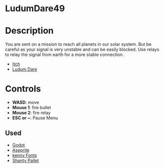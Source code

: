 # LudumDare49

# Description
You are sent on a mission to reach all planets in our solar system. But be careful as your signal is very unstable and can be easily blocked. Use relays to relay the signal from earth for a more stable connection.

* [Itch](https://petturtle.itch.io/mission-control)
* [Ludum Dare](https://ldjam.com/events/ludum-dare/49/mission-control)

# Controls

* **WASD**: move
* **Mouse 1**: fire bullet
* **Mouse 2**: fire relay
* **ESC or ~**: Pause Menu

## Used

* [Godot](https://godotengine.org/)
* [Aseprite](https://www.aseprite.org/)
* [kenny Fonts](https://www.kenney.nl/assets)
* [Shanty Pallet](https://lospec.com/palette-list/shanty)
